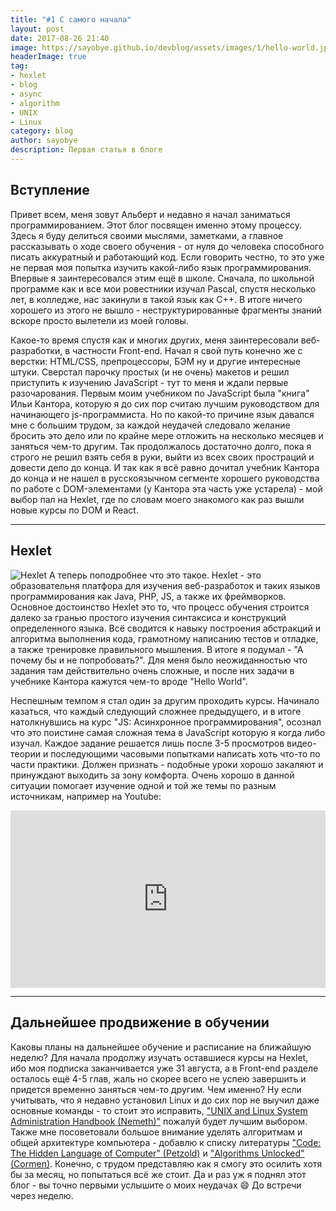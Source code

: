 ```yaml
---
title: "#1 С самого начала"
layout: post
date: 2017-08-26 21:40
image: https://sayobye.github.io/devblog/assets/images/1/hello-world.jpg
headerImage: true
tag:
- hexlet
- blog
- async
- algorithm
- UNIX
- Linux
category: blog
author: sayobye
description: Первая статья в блоге
---
```



## Вступление
Привет всем, меня зовут Альберт и недавно я начал заниматься программированием. Этот блог посвящен именно этому процессу. Здесь я буду делиться своими мыслями, заметками, а главное рассказывать о ходе своего обучения - от нуля до человека способного писать аккуратный и работающий код. Если говорить честно, то это уже не первая моя попытка изучить какой-либо язык программирования. Впервые я заинтересовался этим ещё в школе. Сначала, по школьной программе как и все мои ровестники изучал Pascal, спустя несколько лет, в колледже, нас закинули в такой язык как C++. В итоге ничего хорошего из этого не вышло - неструктурированные фрагменты знаний вскоре просто вылетели из моей головы.

Какое-то время спустя как и многих других, меня заинтересовали веб-разработки, в частности Front-end. Начал я свой путь конечно же с верстки: HTML/CSS, препроцессоры, БЭМ ну и другие интересные штуки. Сверстал парочку простых (и не очень) макетов и решил приступить к изучению JavaScript - тут то меня и ждали первые разочарования. Первым моим учебником по JavaScript была "книга" Ильи Кантора, которую я до сих пор считаю лучшим руководством для начинающего js-программиста. Но по какой-то причине язык давался мне с большим трудом, за каждой неудачей следовало желание бросить это дело или по крайне мере отложить на несколько месяцев и заняться чем-то другим. Так продолжалось достаточно долго, пока я строго не решил взять себя в руки, выйти из всех своих простраций и довести дело до конца. И так как я всё равно дочитал учебник Кантора до конца и не нашел в русскоязычном сегменте хорошего руководства по работе с DOM-элементами (у Кантора эта часть уже устарела) - мой выбор пал на Hexlet, где по словам моего знакомого как раз вышли новые курсы по DOM и React.

* * *
## Hexlet

<img class="image" src="https://sayobye.github.io/devblog/assets/images/1/hexlet-screen-anim.gif" alt="Hexlet">
А теперь поподробнее что это такое. Hexlet - это образовательня платфора для изучения веб-разработок и таких языков программирования как Java, PHP, JS, а также их фреймворков. Основное достоинство Hexlet это то, что процесс обучения строится далеко за гранью простого изучения синтаксиса и конструкций определенного языка. Всё сводится к навыку построения абстракций и алгоритма выполнения кода, грамотному написанию тестов и отладке, а также тренировке правильного мышления. В итоге я подумал - "А почему бы и не попробовать?". Для меня было неожиданностью что задания там действительно очень сложные, и после них задачи в учебнике Кантора кажутся чем-то вроде "Hello World".

Неспешным темпом я стал один за другим проходить курсы. Начинало казаться, что каждый следующий сложнее предыдущего, и в итоге натолкнувшись на курс "JS: Асинхронное программирования", осознал что это поистине самая сложная тема в JavaScript которую я когда либо изучал. Каждое задание решается лишь после 3-5 просмотров видео-теории и последующими часовыми попытками написать хоть что-то по части практики. Должен признать - подобные уроки хорошо закаляют и принуждают выходить за зону комфорта. Очень хорошо в данной ситуации помогает изучение одной и той же темы по разным источникам, например на Youtube: 

<div style="position:relative;height:0;padding-bottom:56.25%"><iframe src="https://www.youtube.com/embed/8aGhZQkoFbQ?ecver=2" width="640" height="360" frameborder="0" style="position:absolute;width:100%;height:100%;left:0" allowfullscreen></iframe></div>

* * * 
## Дальнейшее продвижение в обучении

Каковы планы на дальнейшее обучение и расписание на ближайшую неделю? Для начала продолжу изучать оставшиеся курсы на Hexlet, ибо моя подписка заканчивается уже 31 августа, а в Front-end разделе осталось ещё 4-5 глав, жаль но скорее всего не успею завершить и придется временно заняться чем-то другим. Чем именно? Ну если учитывать, что я недавно установил Linux и до сих пор не выучил даже основные команды - то стоит это исправить, ["UNIX and Linux System Administration Handbook (Nemeth)"](https://www.amazon.co.uk/Unix-Linux-System-Administration-Handbook/dp/0131480057/ref=sr_1_1?s=books&ie=UTF8&qid=1503783529&sr=1-1&keywords=unix+and+linux+system+administration+handbook) пожалуй будет лучшим выбором. Также мне посоветовали большое внимание уделять алгоритмам и общей архитектуре компьютера - добавлю к списку литературы ["Code: The Hidden Language of Computer" (Petzold)](https://www.amazon.co.uk/Code-Language-Computer-Hardware-Software/dp/0735611319/ref=sr_1_1?ie=UTF8&qid=1503783509&sr=8-1&keywords=Code) и ["Algorithms Unlocked" (Cormen)](https://www.amazon.co.uk/Thomas-H.-Cormen/e/B000AQ24AS/ref=sr_ntt_srch_lnk_2?qid=1503783356&sr=8-2). Конечно, с трудом представляю как я смогу это осилить хотя бы за месяц, но попытаться всё же стоит. Да и раз уж я поднял этот блог - вы точно первыми услышите о моих неудачах :smile: До встречи через неделю.
